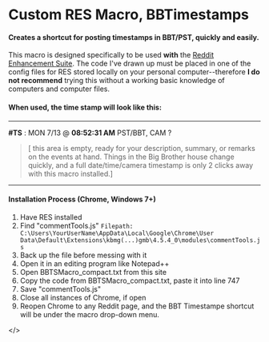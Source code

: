 # Custom RES Macro, BBTimestamps
#### Creates a shortcut for posting timestamps in BBT/PST, quickly and easily.

This macro is designed specifically to be used **with** the [Reddit Enhancement Suite](http://redditenhancementsuite.com/).
The code I've drawn up must be placed in one of the config files for RES stored locally on your personal computer--therefore **I do not recommend** trying this without a working basic knowledge of computers and computer files.

#### When used, the time stamp will look like this:

---
**\#TS** : MON 7/13 @ **08:52:31 AM** PST/BBT, CAM ? 

> [ this area is empty, ready for your description, summary, or remarks on the events at hand. Things in the Big Brother house change quickly, and a full date/time/camera timestamp is only 2 clicks away with this macro installed.]

---

#### Installation Process (Chrome, Windows 7+)
1. Have RES installed
2. Find "commentTools.js" 
`Filepath: C:\Users\YourUserName\AppData\Local\Google\Chrome\User Data\Default\Extensions\kbmg(...)gmb\4.5.4_0\modules\commentTools.js`
3. Back up the file before messing with it
4. Open it in an editing program like Notepad++
5. Open BBTSMacro_compact.txt from this site
5. Copy the code from BBTSMacro_compact.txt, paste it into line 747
6. Save "commentTools.js"
8. Close all instances of Chrome, if open
9. Reopen Chrome to any Reddit page, and the BBT Timestampe shortcut will be under the macro drop-down menu.

</>
